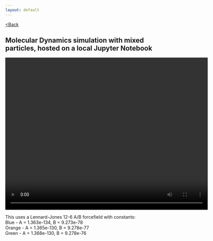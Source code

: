 ```yaml
---
layout: default
---
```


[<Back](./index.html)

## Molecular Dynamics simulation with mixed particles, hosted on a local Jupyter Notebook

<video src="./assets/vids/mixed_local_md.mov" width="640" height="480" controls loop autoplay></video>

This uses a Lennard-Jones 12-6 A/B forcefield with constants: <br>
Blue   - A = 1.363e-134, B = 9.273e-78 <br>
Orange - A = 1.365e-130, B = 9.278e-77 <br>
Green  - A = 1.368e-130, B = 9.278e-76

